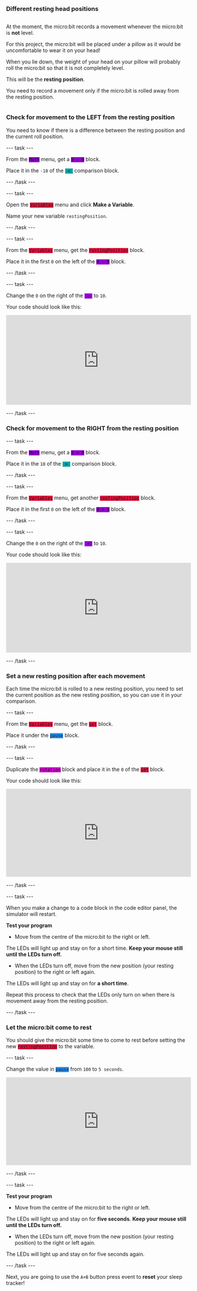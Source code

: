 ### Different resting head positions

<div style="display: flex; flex-wrap: wrap">
<div style="flex-basis: 200px; flex-grow: 1; margin-right: 15px;">

At the moment, the micro:bit records a movement whenever the micro:bit is **not** level.

For this project, the micro:bit will be placed under a pillow as it would be uncomfortable to wear it on your head!

When you lie down, the weight of your head on your pillow will probably roll the micro:bit so that it is not completely level.

This will be the **resting position**. 

You need to record a movement only if the micro:bit is rolled away from the resting position. 

</div>
</div>

### Check for movement to the LEFT from the resting position

You need to know if there is a difference between the resting position and the current roll position.

--- task ---

From the <code style="background-color: #9400D3">Math</code> menu, get a <code style="background-color: #9400D3">0 - 0</code> block.

Place it in the `-10` of the <code style="background-color: #00A4A6"> < </code> comparison block.

--- /task ---

--- task ---

Open the <code style="background-color: #dc143c">Variables</code> menu and click **Make a Variable**.

Name your new variable `restingPosition`.

--- /task ---

--- task ---

From the <code style="background-color: #dc143c">Variables</code> menu, get the <code style="background-color: #dc143c">restingPosition</code> block. 

Place it in the first `0` on the left of the <code style="background-color: #9400D3">0 - 0</code> block. 

--- /task ---

--- task ---

Change the `0` on the right of the <code style="background-color: #9400D3"> - </code> to `10`.

Your code should look like this:

<div style="position:relative;height:calc(175px + 5em);width:100%;overflow:hidden;"><iframe style="position:relative;top:0;left:0;width:100%;height:100%;" src="https://makecode.microbit.org/---codeembed#pub:_TicJJp2W2E9x" allowfullscreen="allowfullscreen" frameborder="0" sandbox="allow-scripts allow-same-origin"></iframe></div>

--- /task ---

### Check for movement to the RIGHT from the resting position

--- task ---

From the <code style="background-color: #9400D3">Math</code> menu, get a <code style="background-color: #9400D3">0 + 0</code> block.

Place it in the `10` of the <code style="background-color: #00A4A6"> > </code> comparison block.

--- /task ---

--- task ---

From the <code style="background-color: #dc143c">Variables</code> menu, get another <code style="background-color: #dc143c">restingPosition</code> block. 

Place it in the first `0` on the left of the <code style="background-color: #9400D3">0 + 0</code> block.

--- /task ---

--- task ---

Change the `0` on the right of the <code style="background-color: #9400D3"> + </code> to `10`.

Your code should look like this:

<div style="position:relative;height:calc(175px + 5em);width:100%;overflow:hidden;"><iframe style="position:relative;top:0;left:0;width:100%;height:100%;" src="https://makecode.microbit.org/---codeembed#pub:_hmmgeHXfb5xH" allowfullscreen="allowfullscreen" frameborder="0" sandbox="allow-scripts allow-same-origin"></iframe></div>

--- /task ---

### Set a new resting position after each movement

Each time the micro:bit is rolled to a new resting position, you need to set the current position as the new resting position, so you can use it in your comparison.

--- task ---

From the <code style="background-color: #dc143c">Variables</code> menu, get the <code style="background-color: #dc143c">set</code> block. 

Place it under the <code style="background-color: #1E90FF">pause</code> block.

--- /task ---

--- task ---

Duplicate the <code style="background-color: #D400D4">rotation</code> block and place it in the `0` of the <code style="background-color: #DC143C">set</code> block.

Your code should look like this:

<div style="position:relative;height:calc(170px + 5em);width:100%;overflow:hidden;"><iframe style="position:relative;top:0;left:0;width:100%;height:100%;" src="https://makecode.microbit.org/---codeembed#pub:_VooFR6cseED5" allowfullscreen="allowfullscreen" frameborder="0" sandbox="allow-scripts allow-same-origin"></iframe></div>

--- /task ---

--- task ---

When you make a change to a code block in the code editor panel, the simulator will restart.

**Test your program**

+ Move from the centre of the micro:bit to the right or left. 

The LEDs will light up and stay on for a short time. 
**Keep your mouse still until the LEDs turn off.**

+ When the LEDs turn off, move from the new position (your resting position) to the right or left again. 

The LEDs will light up and stay on for **a short time**.

Repeat this process to check that the LEDs only turn on when there is movement away from the resting position.

--- /task ---

### Let the micro:bit come to rest

You should give the micro:bit some time to come to rest before setting the new <code style="background-color: #DC143C">restingPosition</code> to the variable.

--- task ---

Change the value in <code style="background-color: #1E90FF">pause</code> from `100` to `5 seconds`.

<div style="position:relative;height:calc(170px + 5em);width:100%;overflow:hidden;"><iframe style="position:relative;top:0;left:0;width:100%;height:100%;" src="https://makecode.microbit.org/---codeembed#pub:_Aqgc2mHrw529" allowfullscreen="allowfullscreen" frameborder="0" sandbox="allow-scripts allow-same-origin"></iframe></div>

--- /task ---

--- task ---

**Test your program**
+ Move from the centre of the micro:bit to the right or left. 

The LEDs will light up and stay on for **five seconds**. 
**Keep your mouse still until the LEDs turn off.**

+ When the LEDs turn off, move from the new position (your resting position) to the right or left again. 

The LEDs will light up and stay on for five seconds again.

--- /task ---

Next, you are going to use the `A+B` button press event to **reset** your sleep tracker!

